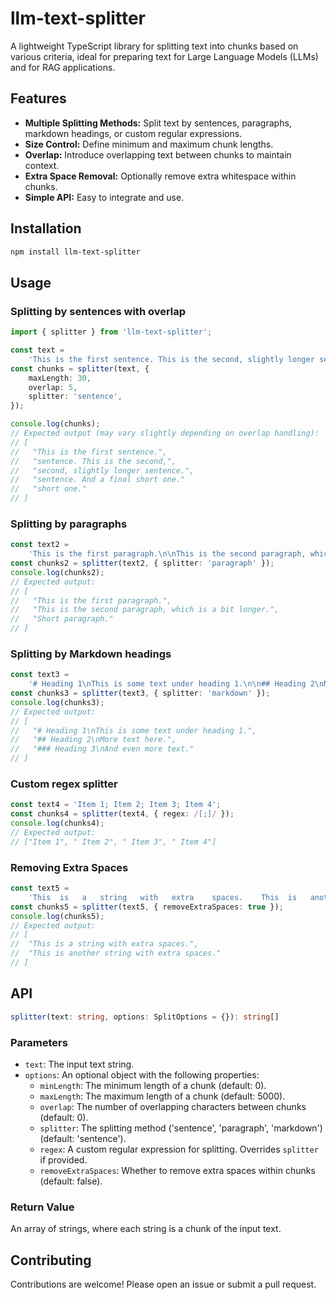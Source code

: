# llm-text-splitter

A lightweight TypeScript library for splitting text into chunks based on various criteria, ideal for preparing text for Large Language Models (LLMs) and for RAG applications.

## Features

-   **Multiple Splitting Methods:** Split text by sentences, paragraphs, markdown headings, or custom regular expressions.
-   **Size Control:** Define minimum and maximum chunk lengths.
-   **Overlap:** Introduce overlapping text between chunks to maintain context.
-   **Extra Space Removal:** Optionally remove extra whitespace within chunks.
-   **Simple API:** Easy to integrate and use.

## Installation

```bash
npm install llm-text-splitter
```

## Usage

### Splitting by sentences with overlap

```typescript
import { splitter } from 'llm-text-splitter';

const text =
    'This is the first sentence. This is the second, slightly longer sentence. And a final short one.';
const chunks = splitter(text, {
    maxLength: 30,
    overlap: 5,
    splitter: 'sentence',
});

console.log(chunks);
// Expected output (may vary slightly depending on overlap handling):
// [
//   "This is the first sentence.",
//   "sentence. This is the second,",
//   "second, slightly longer sentence.",
//   "sentence. And a final short one."
//   "short one."
// ]
```

### Splitting by paragraphs

```typescript
const text2 =
    'This is the first paragraph.\n\nThis is the second paragraph, which is a bit longer.\n\nShort paragraph.';
const chunks2 = splitter(text2, { splitter: 'paragraph' });
console.log(chunks2);
// Expected output:
// [
//   "This is the first paragraph.",
//   "This is the second paragraph, which is a bit longer.",
//   "Short paragraph."
// ]
```

### Splitting by Markdown headings

```typescript
const text3 =
    '# Heading 1\nThis is some text under heading 1.\n\n## Heading 2\nMore text here.\n\n### Heading 3\nAnd even more text.';
const chunks3 = splitter(text3, { splitter: 'markdown' });
console.log(chunks3);
// Expected output:
// [
//   "# Heading 1\nThis is some text under heading 1.",
//   "## Heading 2\nMore text here.",
//   "### Heading 3\nAnd even more text."
// ]
```

### Custom regex splitter

```typescript
const text4 = 'Item 1; Item 2; Item 3; Item 4';
const chunks4 = splitter(text4, { regex: /[;]/ });
console.log(chunks4);
// Expected output:
// ["Item 1", " Item 2", " Item 3", " Item 4"]
```

### Removing Extra Spaces

```typescript
const text5 =
    'This  is   a   string   with   extra    spaces.    This  is   another   string   with   extra    spaces.';
const chunks5 = splitter(text5, { removeExtraSpaces: true });
console.log(chunks5);
// Expected output:
// [
//  "This is a string with extra spaces.",
//  "This is another string with extra spaces."
// ]
```

## API

```typescript
splitter(text: string, options: SplitOptions = {}): string[]
```

### Parameters

-   `text`: The input text string.
-   `options`: An optional object with the following properties:
    -   `minLength`: The minimum length of a chunk (default: 0).
    -   `maxLength`: The maximum length of a chunk (default: 5000).
    -   `overlap`: The number of overlapping characters between chunks (default: 0).
    -   `splitter`: The splitting method ('sentence', 'paragraph', 'markdown') (default: 'sentence').
    -   `regex`: A custom regular expression for splitting. Overrides `splitter` if provided.
    -   `removeExtraSpaces`: Whether to remove extra spaces within chunks (default: false).

### Return Value

An array of strings, where each string is a chunk of the input text.

## Contributing

Contributions are welcome! Please open an issue or submit a pull request.
